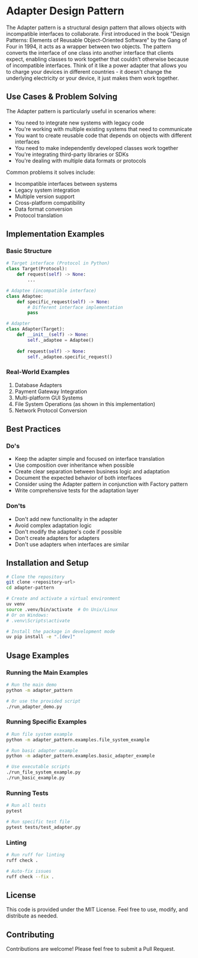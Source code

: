 # Adapter Design Pattern

The Adapter pattern is a structural design pattern that allows objects with incompatible interfaces to collaborate. First introduced in the book "Design Patterns: Elements of Reusable Object-Oriented Software" by the Gang of Four in 1994, it acts as a wrapper between two objects. The pattern converts the interface of one class into another interface that clients expect, enabling classes to work together that couldn't otherwise because of incompatible interfaces. Think of it like a power adapter that allows you to charge your devices in different countries - it doesn't change the underlying electricity or your device, it just makes them work together.

## Use Cases & Problem Solving

The Adapter pattern is particularly useful in scenarios where:
- You need to integrate new systems with legacy code
- You're working with multiple existing systems that need to communicate
- You want to create reusable code that depends on objects with different interfaces
- You need to make independently developed classes work together
- You're integrating third-party libraries or SDKs
- You're dealing with multiple data formats or protocols

Common problems it solves include:
- Incompatible interfaces between systems
- Legacy system integration
- Multiple version support
- Cross-platform compatibility
- Data format conversion
- Protocol translation

## Implementation Examples

### Basic Structure
```python
# Target interface (Protocol in Python)
class Target(Protocol):
    def request(self) -> None:
        ...

# Adaptee (incompatible interface)
class Adaptee:
    def specific_request(self) -> None:
        # Different interface implementation
        pass

# Adapter
class Adapter(Target):
    def __init__(self) -> None:
        self._adaptee = Adaptee()
    
    def request(self) -> None:
        self._adaptee.specific_request()
```

### Real-World Examples
1. Database Adapters
2. Payment Gateway Integration
3. Multi-platform GUI Systems
4. File System Operations (as shown in this implementation)
5. Network Protocol Conversion

## Best Practices

### Do's
- Keep the adapter simple and focused on interface translation
- Use composition over inheritance when possible
- Create clear separation between business logic and adaptation
- Document the expected behavior of both interfaces
- Consider using the Adapter pattern in conjunction with Factory pattern
- Write comprehensive tests for the adaptation layer

### Don'ts
- Don't add new functionality in the adapter
- Avoid complex adaptation logic
- Don't modify the adaptee's code if possible
- Don't create adapters for adapters
- Don't use adapters when interfaces are similar

## Installation and Setup

```bash
# Clone the repository
git clone <repository-url>
cd adapter-pattern

# Create and activate a virtual environment
uv venv
source .venv/bin/activate  # On Unix/Linux
# Or on Windows:
# .venv\Scripts\activate

# Install the package in development mode
uv pip install -e ".[dev]"
```

## Usage Examples

### Running the Main Examples
```bash
# Run the main demo
python -m adapter_pattern

# Or use the provided script
./run_adapter_demo.py
```

### Running Specific Examples
```bash
# Run file system example
python -m adapter_pattern.examples.file_system_example

# Run basic adapter example
python -m adapter_pattern.examples.basic_adapter_example

# Use executable scripts
./run_file_system_example.py
./run_basic_example.py
```

### Running Tests
```bash
# Run all tests
pytest

# Run specific test file
pytest tests/test_adapter.py
```

### Linting
```bash
# Run ruff for linting
ruff check .

# Auto-fix issues
ruff check --fix .
```

## License

This code is provided under the MIT License. Feel free to use, modify, and distribute as needed.

## Contributing

Contributions are welcome! Please feel free to submit a Pull Request.
